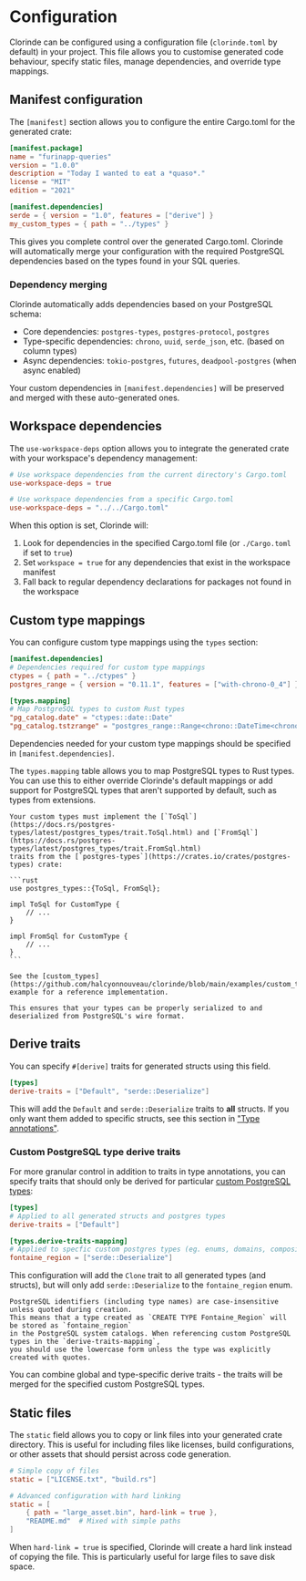 # Configuration
Clorinde can be configured using a configuration file (`clorinde.toml` by default) in your project. This file allows you to customise generated code behaviour, specify static files, manage dependencies, and override type mappings.

## Manifest configuration
The `[manifest]` section allows you to configure the entire Cargo.toml for the generated crate:

```toml
[manifest.package]
name = "furinapp-queries"
version = "1.0.0"
description = "Today I wanted to eat a *quaso*."
license = "MIT"
edition = "2021"

[manifest.dependencies]
serde = { version = "1.0", features = ["derive"] }
my_custom_types = { path = "../types" }
```

This gives you complete control over the generated Cargo.toml. Clorinde will automatically merge your configuration with the required PostgreSQL dependencies based on the types found in your SQL queries.

### Dependency merging
Clorinde automatically adds dependencies based on your PostgreSQL schema:
- Core dependencies: `postgres-types`, `postgres-protocol`, `postgres`
- Type-specific dependencies: `chrono`, `uuid`, `serde_json`, etc. (based on column types)
- Async dependencies: `tokio-postgres`, `futures`, `deadpool-postgres` (when async enabled)

Your custom dependencies in `[manifest.dependencies]` will be preserved and merged with these auto-generated ones.

## Workspace dependencies
The `use-workspace-deps` option allows you to integrate the generated crate with your workspace's dependency management:

```toml
# Use workspace dependencies from the current directory's Cargo.toml
use-workspace-deps = true

# Use workspace dependencies from a specific Cargo.toml
use-workspace-deps = "../../Cargo.toml"
```

When this option is set, Clorinde will:
1. Look for dependencies in the specified Cargo.toml file (or `./Cargo.toml` if set to `true`)
2. Set `workspace = true` for any dependencies that exist in the workspace manifest
3. Fall back to regular dependency declarations for packages not found in the workspace

## Custom type mappings
You can configure custom type mappings using the `types` section:

```toml
[manifest.dependencies]
# Dependencies required for custom type mappings
ctypes = { path = "../ctypes" }
postgres_range = { version = "0.11.1", features = ["with-chrono-0_4"] }

[types.mapping]
# Map PostgreSQL types to custom Rust types
"pg_catalog.date" = "ctypes::date::Date"
"pg_catalog.tstzrange" = "postgres_range::Range<chrono::DateTime<chrono::FixedOffset>>"
```

Dependencies needed for your custom type mappings should be specified in `[manifest.dependencies]`.

The `types.mapping` table allows you to map PostgreSQL types to Rust types. You can use this to either override Clorinde's default mappings or add support for PostgreSQL types that aren't supported by default, such as types from extensions.

~~~admonish note
Your custom types must implement the [`ToSql`](https://docs.rs/postgres-types/latest/postgres_types/trait.ToSql.html) and [`FromSql`](https://docs.rs/postgres-types/latest/postgres_types/trait.FromSql.html)
traits from the [`postgres-types`](https://crates.io/crates/postgres-types) crate:

```rust
use postgres_types::{ToSql, FromSql};

impl ToSql for CustomType {
    // ...
}

impl FromSql for CustomType {
    // ...
}
```

See the [custom_types](https://github.com/halcyonnouveau/clorinde/blob/main/examples/custom_types/ctypes/src/date.rs) example for a reference implementation.

This ensures that your types can be properly serialized to and deserialized from PostgreSQL's wire format.
~~~

## Derive traits
You can specify `#[derive]` traits for generated structs using this field.

```toml
[types]
derive-traits = ["Default", "serde::Deserialize"]
```

This will add the `Default` and `serde::Deserialize` traits to **all** structs. If you only want them added to specific structs, see this section in ["Type annotations"](./writing_queries/type_annotations.html#derive-traits).

### Custom PostgreSQL type derive traits
For more granular control in addition to traits in type annotations, you can specify traits that should only be derived for particular [custom PostgreSQL types](./introduction/types.html#custom-postgresql-types):

```toml
[types]
# Applied to all generated structs and postgres types
derive-traits = ["Default"]

[types.derive-traits-mapping]
# Applied to specfic custom postgres types (eg. enums, domains, composites)
fontaine_region = ["serde::Deserialize"]
```

This configuration will add the `Clone` trait to all generated types (and structs), but will only add `serde::Deserialize` to the `fontaine_region` enum.

~~~admonish note
PostgreSQL identifiers (including type names) are case-insensitive unless quoted during creation.
This means that a type created as `CREATE TYPE Fontaine_Region` will be stored as `fontaine_region`
in the PostgreSQL system catalogs. When referencing custom PostgreSQL types in the `derive-traits-mapping`,
you should use the lowercase form unless the type was explicitly created with quotes.
~~~

You can combine global and type-specific derive traits - the traits will be merged for the specified custom PostgreSQL types.

## Static files
The `static` field allows you to copy or link files into your generated crate directory. This is useful for including files like licenses, build configurations, or other assets that should persist across code generation.

```toml
# Simple copy of files
static = ["LICENSE.txt", "build.rs"]

# Advanced configuration with hard linking
static = [
    { path = "large_asset.bin", hard-link = true },
    "README.md"  # Mixed with simple paths
]
```

When `hard-link = true` is specified, Clorinde will create a hard link instead of copying the file. This is particularly useful for large files to save disk space.
